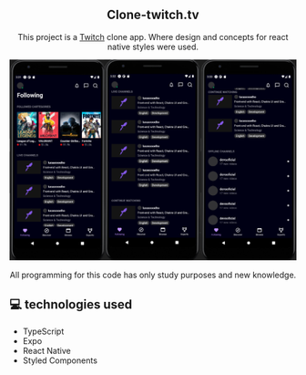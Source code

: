 <h2 align="center"> Clone-twitch.tv </h2>

<p align="center">This project is a <a href="https://www.twitch.tv/" target="_blank" >Twitch</a> clone app. Where design and concepts for react native styles were used.</p>

![](https://github.com/lucascooelho/clone-twitch.tv/blob/master/src/images/screenshots/twitch.tv.png)

<p align="center">All programming for this code has only study purposes and new knowledge.</p>


## <span>&#128187;</span> technologies used

- TypeScript
- Expo
- React Native
- Styled Components
 
